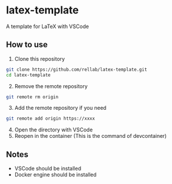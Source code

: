 # latex-template

A template for LaTeX with VSCode

## How to use

1. Clone this repository
```sh
git clone https://github.com/rellab/latex-template.git
cd latex-template
```
2. Remove the remote repository
```sh
git remote rm origin
```
3. Add the remote repository if you need
```sh
git remote add origin https://xxxx
```
4. Open the directory with VSCode
5. Reopen in the container (This is the command of devcontainer)

## Notes

- VSCode should be installed
- Docker engine should be installed


